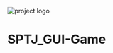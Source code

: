 ![project logo](https://github.com/Team-CMD/SPTJ-GUIGame/blob/main/Resource/wiki_src/Project_Logo.png)

# SPTJ_GUI-Game
